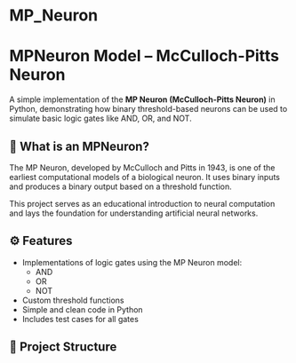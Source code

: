 # MP_Neuron
# MPNeuron Model – McCulloch-Pitts Neuron

A simple implementation of the **MP Neuron (McCulloch-Pitts Neuron)** in Python, demonstrating how binary threshold-based neurons can be used to simulate basic logic gates like AND, OR, and NOT.

## 🧠 What is an MPNeuron?

The MP Neuron, developed by McCulloch and Pitts in 1943, is one of the earliest computational models of a biological neuron. It uses binary inputs and produces a binary output based on a threshold function.

This project serves as an educational introduction to neural computation and lays the foundation for understanding artificial neural networks.

## ⚙️ Features

- Implementations of logic gates using the MP Neuron model:
  - AND
  - OR
  - NOT
- Custom threshold functions
- Simple and clean code in Python
- Includes test cases for all gates

## 📁 Project Structure
